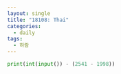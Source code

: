 ```yaml
---
layout: single
title: "18108: Thai"
categories:
  - daily
tags:
  - 하람
---
```


```python
print(int(input()) - (2541 - 1998))
```
